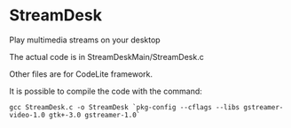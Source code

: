 # StreamDesk
Play multimedia streams on your desktop

The actual code is in StreamDeskMain/StreamDesk.c

Other files are for CodeLite framework.

It is possible to compile the code with the command:
```
gcc StreamDesk.c -o StreamDesk `pkg-config --cflags --libs gstreamer-video-1.0 gtk+-3.0 gstreamer-1.0`
```
